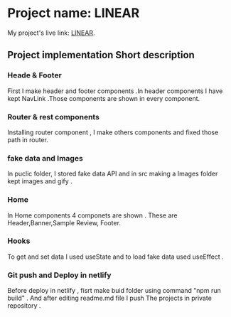 # Project name: LINEAR

My project's live link: [LINEAR](https://e-learning-linear.netlify.app/).

## Project implementation Short description

### Heade & Footer

First I make header and footer components .In header components I have kept NavLink .Those components are shown in every component.

### Router & rest components 

Installing router component , I make others components and fixed those path in router.

### fake data and Images

In puclic folder, I stored  fake data API and in src making a Images folder kept images and gify .

### Home 
In Home components 4 componets are shown . These are Header,Banner,Sample Review, Footer.

### Hooks
To get and set data I used useState and to load fake data used useEffect . 

### Git push and Deploy in netlify

Before deploy in netlify , fisrt make buid folder using command "npm run build" . And after editing readme.md file I push The projects in private repository .

